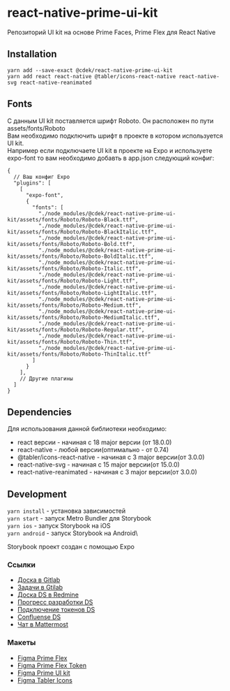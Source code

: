 # react-native-prime-ui-kit

Репозиторий UI kit на основе Prime Faces, Prime Flex для React Native

## Installation
```shell
yarn add --save-exact @cdek/react-native-prime-ui-kit
yarn add react react-native @tabler/icons-react-native react-native-svg react-native-reanimated
```

## Fonts
С данным UI kit поставляется шрифт Roboto. Он расположен по пути assets/fonts/Roboto\
Вам необходимо подключить шрифт в проекте в котором используется UI kit.\
Например если подключаете UI kit в проекте на Expo и используете expo-font то вам необходимо добавть в app.json
следующий конфиг:
```json5
{
  // Ваш конфиг Expo
  "plugins": [
    [
      "expo-font",
      {
        "fonts": [
          "./node_modules/@cdek/react-native-prime-ui-kit/assets/fonts/Roboto/Roboto-Black.ttf",
          "./node_modules/@cdek/react-native-prime-ui-kit/assets/fonts/Roboto/Roboto-BlackItalic.ttf",
          "./node_modules/@cdek/react-native-prime-ui-kit/assets/fonts/Roboto/Roboto-Bold.ttf",
          "./node_modules/@cdek/react-native-prime-ui-kit/assets/fonts/Roboto/Roboto-BoldItalic.ttf",
          "./node_modules/@cdek/react-native-prime-ui-kit/assets/fonts/Roboto/Roboto-Italic.ttf",
          "./node_modules/@cdek/react-native-prime-ui-kit/assets/fonts/Roboto/Roboto-Light.ttf",
          "./node_modules/@cdek/react-native-prime-ui-kit/assets/fonts/Roboto/Roboto-LightItalic.ttf",
          "./node_modules/@cdek/react-native-prime-ui-kit/assets/fonts/Roboto/Roboto-Medium.ttf",
          "./node_modules/@cdek/react-native-prime-ui-kit/assets/fonts/Roboto/Roboto-MediumItalic.ttf",
          "./node_modules/@cdek/react-native-prime-ui-kit/assets/fonts/Roboto/Roboto-Regular.ttf",
          "./node_modules/@cdek/react-native-prime-ui-kit/assets/fonts/Roboto/Roboto-Thin.ttf",
          "./node_modules/@cdek/react-native-prime-ui-kit/assets/fonts/Roboto/Roboto-ThinItalic.ttf"
        ]
      }
    ],
    // Другие плагины
  ]
}
```

## Dependencies
Для использования данной библиотеки необходимо:
- react версии - начиная с 18 major версии (от 18.0.0)
- react-native - любой версии(оптимально - от 0.74)
- @tabler/icons-react-native - начиная с 3 major версии(от 3.0.0)
- react-native-svg - начиная с 15 major версии(от 15.0.0)
- react-native-reanimated - начиная с 3 major версии(от 3.0.0) 

## Development

`yarn install` - установка зависимостей\
`yarn start` - запуск Metro Bundler для Storybook\
`yarn ios` - запуск Storybook на iOS \
`yarn android` - запуск Storybook на Android\

Storybook проект создан с помощью Expo

### Ссылки
- [Доска в Gitlab](https://gitlab.cdek.ru/react-native/react-native-prime-ui-kit/-/boards)
- [Задачи в Gtilab](https://gitlab.cdek.ru/react-native/react-native-prime-ui-kit/-/issues)
- [Доска DS в Redmine](https://project.cdek.ru/projects/innerdev)
- [Прогресс разработки DS](https://cloud.cdek.ru/s/aokcGTsCAoEHiCg)
- [Подключение токенов DS](https://axiomatic-lock-3b2.notion.site/2e49f2b4e58e46ebab98ea8f844bcfa9)
- [Confluense DS](https://confluence.cdek.ru/display/development/Prime+Design+System)
- [Чат в Mattermost](https://talk.cdek.ru/cdek/channels/ds-react-native)

### Макеты
- [Figma Prime Flex](https://www.figma.com/design/2ZnL6XPKEpxAHvrlbRvnMu/Template-PrimeFlex-(DS)?m=auto&t=MKC7Q8gjUB5eyePK-6)
- [Figma Prime Flex Token](https://www.figma.com/design/OK44HgVRLUSTro0IAfD9zk/Tokens-PrimeFlex-(DS)?m=auto&t=MKC7Q8gjUB5eyePK-6)
- [Figma Prime UI kit](https://www.figma.com/design/4TYeki0MDLhfPGJstbIicf/UI-kit-PrimeFace-(DS)?m=auto&t=MKC7Q8gjUB5eyePK-6)
- [Figma Tabler Icons](https://www.figma.com/design/KTRlyesFYTyaNvv1DXRBCN/Icons-Tabler-(DS)?m=auto&t=MKC7Q8gjUB5eyePK-6)



